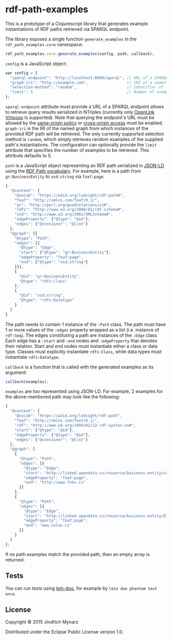 # rdf-path-examples

This is a prototype of a Clojurescript library that generates example instantiations of RDF paths retrieved via SPARQL endpoint.

The library exposes a single function `generate_examples` in the `rdf_path_examples.core` namespace:

```js
rdf_path_examples.core.generate_examples(config, path, callback);
```

`config` is a JavaScript object:

```js
var config = {
  "sparql-endpoint": "http://localhost:8890/sparql", // URL of a SPARQL endpoint
  "graph-iri": "http://example.com",                 // IRI of a named graph to query
  "selection-method": "random",                      // Identifier of the method for selecting examples 
  "limit": 5                                         // Number of examples to retrieve
};
```

`sparql-endpoint` attribute must provide a URL of a SPARQL endpoint allows to retrieve query results serialized in NTriples (currently only [OpenLink Virtuoso](https://github.com/openlink/virtuoso-opensource) is supported). Note that querying the endpoint's URL must be allowed by the [same-origin policy](https://developer.mozilla.org/en-US/docs/Web/Security/Same-origin_policy) or [cross-origin access](https://developer.mozilla.org/en-US/docs/Web/HTTP/Access_control_CORS) must be enabled. `graph-iri` is the IRI of the named graph from which instances of the provided RDF path will be retrieved. The only currently supported selection method is `random`, which simply retrieves random examples of the supplied path's instantiations. The configuration can optionally provide the `limit` attribute that specifies the number of examples to be retrieved. This attribute defaults to 5.

`path` is a JavaScript object representing an RDF path serialized in [JSON-LD](http://json-ld.org/) using the [RDF Path vocabulary](https://w3id.org/lodsight/rdf-path). For example, here is a path from `gr:BusinessEntity` to `xsd:string` via `foaf:page`:

```js
{
  "@context": {
    "@vocab": "https://w3id.org/lodsight/rdf-path#",
    "foaf": "http://xmlns.com/foaf/0.1/",
    "gr": "http://purl.org/goodrelations/v1#",
    "rdfs": "http://www.w3.org/2000/01/rdf-schema#",
    "xsd": "http://www.w3.org/2001/XMLSchema#",
    "edgeProperty": {"@type": "@id"},
    "edges": {"@container": "@list"}
  },
  "@graph": [{
    "@type": "Path",
    "edges": [{
      "@type": "Edge",
      "start": {"@type": "gr:BusinessEntity"},
      "edgeProperty": "foaf:page",
      "end": {"@type": "xsd:string"}
    }]},
    {
      "@id": "gr:BusinessEntity",
      "@type": "rdfs:Class"
    },
    {
      "@id": "xsd:string",
      "@type": "rdfs:Datatype"
    }
  ]
}
```

The path needs to contain 1 instance of the `:Path` class. The path must have 1 or more values of the `:edges` property wrapped as a list (i.e. instance of `rdf:Seq`). The edges constituting a path are instances of the `:Edge` class. Each edge has a `:start` and `:end` nodes and `:edgeProperty` that denotes their relation. Start and end nodes must instantiate either a class or data type. Classes must explicitly instantiate `rdfs:Class`, while data types must instantiate `rdfs:Datatype`. 

`callback` is a function that is called with the generated examples as its argument:

```js
callback(examples);
```

`examples` are too represented using JSON-LD. For example, 2 examples for the above-mentioned path may look like the following:

```js
{
  "@context": {
    "@vocab": "https://w3id.org/lodsight/rdf-path",
    "foaf": "http://xmlns.com/foaf/0.1/",
    "rdf": "http://www.w3.org/1999/02/22-rdf-syntax-ns#",
    "start": {"@type": "@id"},
    "edgeProperty": {"@type": "@id"},
    "edges": {"@container": "@list"}
  },
  "@graph": [
    {
      "@type": "Path",
      "edges": [{
        "@type": "Edge",
        "start": "http://linked.opendata.cz/resource/business-entity/ce177c67-6be4-4f26-90ea-c267466d0dfd",
        "edgeProperty": "foaf:page",
        "end": "http://www.fnkv.cz"
      }]
    },
    {
      "@type": "Path",
      "edges": [{
        "@type": "Edge",
        "start": "http://linked.opendata.cz/resource/business-entity/81c5edb3-ac84-47c3-9a3c-f3fe5c492cd1",
        "edgeProperty": "foaf:page",
        "end": "www.colas.cz"
      }]
    }
  ]
};
```

If no path examples match the provided path, then an empty array is returned.

## Tests

You can run tests using [lein-doo](https://github.com/bensu/doo), for example by `lein doo phantom test once`.

## License

Copyright © 2015 Jindřich Mynarz

Distributed under the Eclipse Public License version 1.0. 
